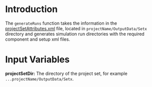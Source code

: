 # Introduction
The `generateRuns` function takes the information in the [projectSetAttributes.xml](projectSetAttributes-XML) file, located in `projectName/OutputData/Setx` directory and generates simulation run directories with the required component and setup xml files. 

# Input Variables
**projectSetDir:** The directory of the project set, for example `...projectName/OutputData/Setx`. 

